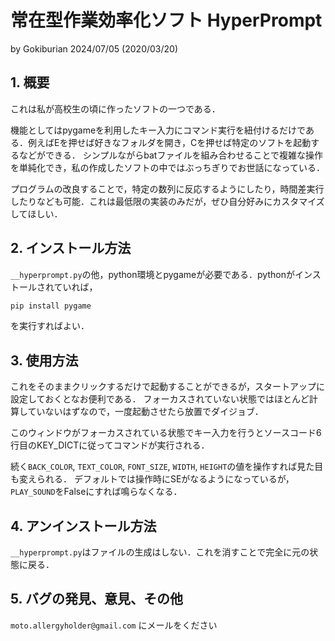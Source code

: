 # 常在型作業効率化ソフト HyperPrompt

by Gokiburian 2024/07/05 (2020/03/20)

## 1. 概要

これは私が高校生の頃に作ったソフトの一つである．

機能としてはpygameを利用したキー入力にコマンド実行を紐付けるだけである．例えばEを押せば好きなフォルダを開き，Cを押せば特定のソフトを起動するなどができる．
シンプルながらbatファイルを組み合わせることで複雑な操作を単純化でき，私の作成したソフトの中ではぶっちぎりでお世話になっている．

プログラムの改良することで，特定の数列に反応するようにしたり，時間差実行したりなども可能．これは最低限の実装のみだが，ぜひ自分好みにカスタマイズしてほしい．

## 2. インストール方法

`__hyperprompt.py`の他，python環境とpygameが必要である．pythonがインストールされていれば，
```bash
pip install pygame
```
を実行すればよい．

## 3. 使用方法

これをそのままクリックするだけで起動することができるが，スタートアップに設定しておくとなお便利である．
フォーカスされていない状態ではほとんど計算していないはずなので，一度起動させたら放置でダイジョブ．

このウィンドウがフォーカスされている状態でキー入力を行うとソースコード6行目のKEY_DICTに従ってコマンドが実行される．

続く`BACK_COLOR`, `TEXT_COLOR`, `FONT_SIZE`, `WIDTH`, `HEIGHT`の値を操作すれば見た目も変えられる．
デフォルトでは操作時にSEがなるようになっているが，`PLAY_SOUND`をFalseにすれば鳴らなくなる．



## 4. アンインストール方法

`__hyperprompt.py`はファイルの生成はしない．これを消すことで完全に元の状態に戻る．

## 5. バグの発見、意見、その他

`moto.allergyholder@gmail.com` にメールをください
